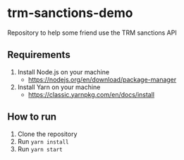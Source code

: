 # trm-sanctions-demo
Repository to help some friend use the TRM sanctions API

## Requirements
1. Install Node.js on your machine
   - https://nodejs.org/en/download/package-manager
2. Install Yarn on your machine
   - https://classic.yarnpkg.com/en/docs/install

## How to run
1. Clone the repository
2. Run `yarn install`
3. Run `yarn start`